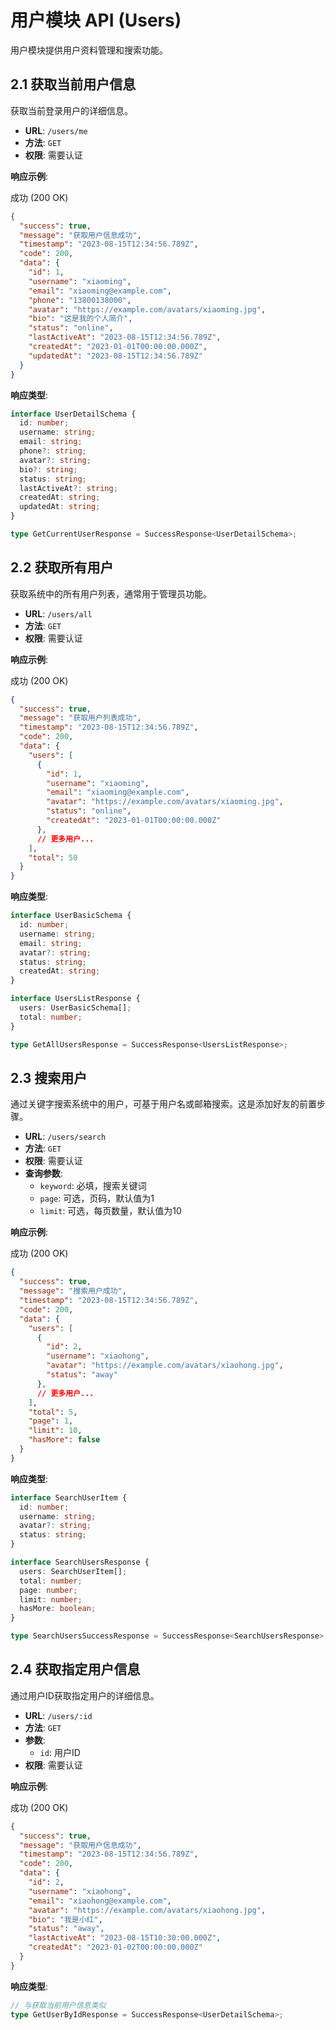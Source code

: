 # 用户模块 API (Users)

用户模块提供用户资料管理和搜索功能。

## 2.1 获取当前用户信息

获取当前登录用户的详细信息。

- **URL**: `/users/me`
- **方法**: `GET`
- **权限**: 需要认证

**响应示例**:

成功 (200 OK)
```json
{
  "success": true,
  "message": "获取用户信息成功",
  "timestamp": "2023-08-15T12:34:56.789Z",
  "code": 200,
  "data": {
    "id": 1,
    "username": "xiaoming",
    "email": "xiaoming@example.com",
    "phone": "13800138000",
    "avatar": "https://example.com/avatars/xiaoming.jpg",
    "bio": "这是我的个人简介",
    "status": "online",
    "lastActiveAt": "2023-08-15T12:34:56.789Z",
    "createdAt": "2023-01-01T00:00:00.000Z",
    "updatedAt": "2023-08-15T12:34:56.789Z"
  }
}
```

**响应类型**:
```typescript
interface UserDetailSchema {
  id: number;
  username: string;
  email: string;
  phone?: string;
  avatar?: string;
  bio?: string;
  status: string;
  lastActiveAt?: string;
  createdAt: string;
  updatedAt: string;
}

type GetCurrentUserResponse = SuccessResponse<UserDetailSchema>;
```

## 2.2 获取所有用户

获取系统中的所有用户列表，通常用于管理员功能。

- **URL**: `/users/all`
- **方法**: `GET`
- **权限**: 需要认证

**响应示例**:

成功 (200 OK)
```json
{
  "success": true,
  "message": "获取用户列表成功",
  "timestamp": "2023-08-15T12:34:56.789Z",
  "code": 200,
  "data": {
    "users": [
      {
        "id": 1,
        "username": "xiaoming",
        "email": "xiaoming@example.com",
        "avatar": "https://example.com/avatars/xiaoming.jpg",
        "status": "online",
        "createdAt": "2023-01-01T00:00:00.000Z"
      },
      // 更多用户...
    ],
    "total": 50
  }
}
```

**响应类型**:
```typescript
interface UserBasicSchema {
  id: number;
  username: string;
  email: string;
  avatar?: string;
  status: string;
  createdAt: string;
}

interface UsersListResponse {
  users: UserBasicSchema[];
  total: number;
}

type GetAllUsersResponse = SuccessResponse<UsersListResponse>;
```

## 2.3 搜索用户

通过关键字搜索系统中的用户，可基于用户名或邮箱搜索。这是添加好友的前置步骤。

- **URL**: `/users/search`
- **方法**: `GET`
- **权限**: 需要认证
- **查询参数**:
  - `keyword`: 必填，搜索关键词
  - `page`: 可选，页码，默认值为1
  - `limit`: 可选，每页数量，默认值为10

**响应示例**:

成功 (200 OK)
```json
{
  "success": true,
  "message": "搜索用户成功",
  "timestamp": "2023-08-15T12:34:56.789Z",
  "code": 200,
  "data": {
    "users": [
      {
        "id": 2,
        "username": "xiaohong",
        "avatar": "https://example.com/avatars/xiaohong.jpg",
        "status": "away"
      },
      // 更多用户...
    ],
    "total": 5,
    "page": 1,
    "limit": 10,
    "hasMore": false
  }
}
```

**响应类型**:
```typescript
interface SearchUserItem {
  id: number;
  username: string;
  avatar?: string;
  status: string;
}

interface SearchUsersResponse {
  users: SearchUserItem[];
  total: number;
  page: number;
  limit: number;
  hasMore: boolean;
}

type SearchUsersSuccessResponse = SuccessResponse<SearchUsersResponse>;
```

## 2.4 获取指定用户信息

通过用户ID获取指定用户的详细信息。

- **URL**: `/users/:id`
- **方法**: `GET`
- **参数**: 
  - `id`: 用户ID
- **权限**: 需要认证

**响应示例**:

成功 (200 OK)
```json
{
  "success": true,
  "message": "获取用户信息成功",
  "timestamp": "2023-08-15T12:34:56.789Z",
  "code": 200,
  "data": {
    "id": 2,
    "username": "xiaohong",
    "email": "xiaohong@example.com",
    "avatar": "https://example.com/avatars/xiaohong.jpg",
    "bio": "我是小红",
    "status": "away",
    "lastActiveAt": "2023-08-15T10:30:00.000Z",
    "createdAt": "2023-01-02T00:00:00.000Z"
  }
}
```

**响应类型**:
```typescript
// 与获取当前用户信息类似
type GetUserByIdResponse = SuccessResponse<UserDetailSchema>;
``` 
